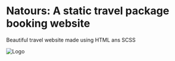 
# Natours: A static travel package booking website




Beautiful travel website made using HTML ans SCSS




![Logo](https://github.com/Sumitsh28/Natours/blob/main/file.png?raw=true)



